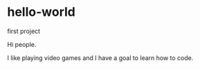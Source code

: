 # hello-world
first project

Hi people.

I like playing video games and I have a goal to learn how to code.
